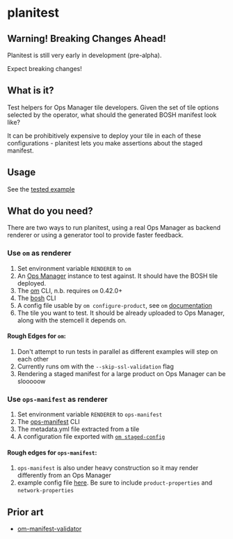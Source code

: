 # planitest

## Warning! Breaking Changes Ahead!

Planitest is still very early in development (pre-alpha).

Expect breaking changes!

## What is it?

Test helpers for Ops Manager tile developers. Given the set of tile options selected by the operator, what should the generated BOSH manifest look like?

It can be prohibitively expensive to deploy your tile in each of these configurations - planitest lets you make assertions about the staged manifest.

## Usage

See the [tested example](example_product_service_test.go)

## What do you need?

There are two ways to run planitest, using a real Ops Manager as backend
renderer or using a generator tool to provide faster feedback.

### Use `om` as renderer
1. Set environment variable `RENDERER` to `om`
1. An [Ops Manager](https://docs.pivotal.io/pivotalcf/1-12/customizing/) instance to test against. It should have the BOSH tile deployed.
1. The [om](https://github.com/pivotal-cf/om) CLI, n.b. requires `om` 0.42.0+
1. The [bosh](https://bosh.io/docs/cli-v2.html#install) CLI
1. A config file usable by `om configure-product`, see `om` [documentation](https://github.com/pivotal-cf/om/tree/master/docs/configure-product#example-yaml)
1. The tile you want to test. It should be already uploaded to Ops Manager, along with the stemcell it depends on.
#### Rough Edges for `om`:
1. Don't attempt to run tests in parallel as different examples will step on each other
1. Currently runs om with the `--skip-ssl-validation` flag
1. Rendering a staged manifest for a large product on Ops Manager can be slooooow


### Use `ops-manifest` as renderer
1. Set environment variable `RENDERER` to `ops-manifest`
1. The [ops-manifest](https://github.com/pivotal-cf/ops-manifest) CLI
1. The metadata.yml file extracted from a tile
1. A configuration file exported with [`om staged-config`](https://github.com/pivotal-cf/om/blob/master/docs/staged-config/README.md)
#### Rough edges for `ops-manifest`:
1. `ops-manifest` is also under heavy construction so it may render differently
   from an Ops Manager
1. example config file [here](https://github.com/pivotal-cf/p-runtime/blob/c39892693750464d1655761969398dbad2ce6d14/test/manifest/config.json). Be sure to include `product-properties` and `network-properties`

## Prior art

* [om-manifest-validator](https://github.com/pivotal-cf-experimental/om-manifest-validator)
